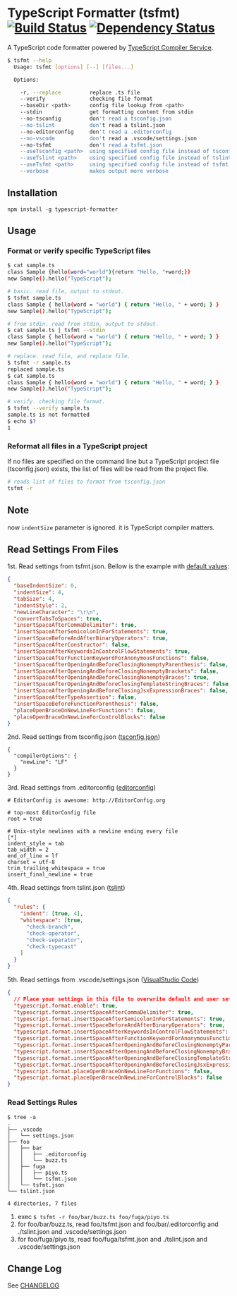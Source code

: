 # TypeScript Formatter (tsfmt) [![Build Status](https://travis-ci.org/vvakame/typescript-formatter.svg)](https://travis-ci.org/vvakame/typescript-formatter) [![Dependency Status](https://david-dm.org/vvakame/typescript-formatter.svg?theme=shields.io)](https://david-dm.org/vvakame/typescript-formatter)

A TypeScript code formatter powered by [TypeScript Compiler Service](https://github.com/Microsoft/TypeScript/wiki/Using-the-Compiler-API#pretty-printer-using-the-ls-formatter).

```bash
$ tsfmt --help
  Usage: tsfmt [options] [--] [files...]

  Options:

    -r, --replace         replace .ts file
    --verify              checking file format
    --baseDir <path>      config file lookup from <path>
    --stdin               get formatting content from stdin
    --no-tsconfig         don't read a tsconfig.json
    --no-tslint           don't read a tslint.json
    --no-editorconfig     don't read a .editorconfig
    --no-vscode           don't read a .vscode/settings.json
    --no-tsfmt            don't read a tsfmt.json
    --useTsconfig <path>  using specified config file instead of tsconfig.json
    --useTslint <path>    using specified config file instead of tslint.json
    --useTsfmt <path>     using specified config file instead of tsfmt.json
    --verbose             makes output more verbose
```

## Installation

```npm install -g typescript-formatter```

## Usage

### Format or verify specific TypeScript files

```bash
$ cat sample.ts
class Sample {hello(word="world"){return "Hello, "+word;}}
new Sample().hello("TypeScript");
```

```bash
# basic. read file, output to stdout.
$ tsfmt sample.ts
class Sample { hello(word = "world") { return "Hello, " + word; } }
new Sample().hello("TypeScript");
```

```bash
# from stdin. read from stdin, output to stdout.
$ cat sample.ts | tsfmt --stdin
class Sample { hello(word = "world") { return "Hello, " + word; } }
new Sample().hello("TypeScript");
```

```bash
# replace. read file, and replace file.
$ tsfmt -r sample.ts
replaced sample.ts
$ cat sample.ts
class Sample { hello(word = "world") { return "Hello, " + word; } }
new Sample().hello("TypeScript");
```

```bash
# verify. checking file format.
$ tsfmt --verify sample.ts
sample.ts is not formatted
$ echo $?
1
```

### Reformat all files in a TypeScript project

If no files are specified on the command line but
a TypeScript project file (tsconfig.json) exists,
the list of files will be read from the project file.

```bash
# reads list of files to format from tsconfig.json
tsfmt -r
```

## Note

now `indentSize` parameter is ignored. it is TypeScript compiler matters.

## Read Settings From Files

1st. Read settings from tsfmt.json. Bellow is the example with [default values](https://github.com/vvakame/typescript-formatter/blob/master/lib/utils.ts):

```json
{
  "baseIndentSize": 0,
  "indentSize": 4,
  "tabSize": 4,
  "indentStyle": 2,
  "newLineCharacter": "\r\n",
  "convertTabsToSpaces": true,
  "insertSpaceAfterCommaDelimiter": true,
  "insertSpaceAfterSemicolonInForStatements": true,
  "insertSpaceBeforeAndAfterBinaryOperators": true,
  "insertSpaceAfterConstructor": false,
  "insertSpaceAfterKeywordsInControlFlowStatements": true,
  "insertSpaceAfterFunctionKeywordForAnonymousFunctions": false,
  "insertSpaceAfterOpeningAndBeforeClosingNonemptyParenthesis": false,
  "insertSpaceAfterOpeningAndBeforeClosingNonemptyBrackets": false,
  "insertSpaceAfterOpeningAndBeforeClosingNonemptyBraces": true,
  "insertSpaceAfterOpeningAndBeforeClosingTemplateStringBraces": false,
  "insertSpaceAfterOpeningAndBeforeClosingJsxExpressionBraces": false,
  "insertSpaceAfterTypeAssertion": false,
  "insertSpaceBeforeFunctionParenthesis": false,
  "placeOpenBraceOnNewLineForFunctions": false,
  "placeOpenBraceOnNewLineForControlBlocks": false
}
```

2nd. Read settings from tsconfig.json ([tsconfig.json](https://www.typescriptlang.org/docs/handbook/tsconfig-json.html))

```text
{
  "compilerOptions": {
    "newLine": "LF"
  }
}
```

3rd. Read settings from .editorconfig ([editorconfig](http://editorconfig.org/))

```text
# EditorConfig is awesome: http://EditorConfig.org

# top-most EditorConfig file
root = true

# Unix-style newlines with a newline ending every file
[*]
indent_style = tab
tab_width = 2
end_of_line = lf
charset = utf-8
trim_trailing_whitespace = true
insert_final_newline = true
```

4th. Read settings from tslint.json ([tslint](https://www.npmjs.org/package/tslint))

```json
{
  "rules": {
    "indent": [true, 4],
    "whitespace": [true,
      "check-branch",
      "check-operator",
      "check-separator",
      "check-typecast"
    ]
  }
}
```

5th. Read settings from .vscode/settings.json ([VisualStudio Code](https://code.visualstudio.com/Docs/customization/userandworkspace))

```json
{
  // Place your settings in this file to overwrite default and user settings.
  "typescript.format.enable": true,
  "typescript.format.insertSpaceAfterCommaDelimiter": true,
  "typescript.format.insertSpaceAfterSemicolonInForStatements": true,
  "typescript.format.insertSpaceBeforeAndAfterBinaryOperators": true,
  "typescript.format.insertSpaceAfterKeywordsInControlFlowStatements": true,
  "typescript.format.insertSpaceAfterFunctionKeywordForAnonymousFunctions": false,
  "typescript.format.insertSpaceAfterOpeningAndBeforeClosingNonemptyParenthesis": false,
  "typescript.format.insertSpaceAfterOpeningAndBeforeClosingNonemptyBrackets": false,
  "typescript.format.insertSpaceAfterOpeningAndBeforeClosingTemplateStringBraces": false,
  "typescript.format.insertSpaceAfterOpeningAndBeforeClosingJsxExpressionBraces": false,
  "typescript.format.placeOpenBraceOnNewLineForFunctions": false,
  "typescript.format.placeOpenBraceOnNewLineForControlBlocks": false
}
```

### Read Settings Rules

```
$ tree -a
.
├── .vscode
│   └── settings.json
├── foo
│   ├── bar
│   │   ├── .editorconfig
│   │   └── buzz.ts
│   ├── fuga
│   │   ├── piyo.ts
│   │   └── tsfmt.json
│   └── tsfmt.json
└── tslint.json

4 directories, 7 files
```

1. exec `$ tsfmt -r foo/bar/buzz.ts foo/fuga/piyo.ts`
2. for foo/bar/buzz.ts, read foo/tsfmt.json and foo/bar/.editorconfig and ./tslint.json and .vscode/settings.json
3. for foo/fuga/piyo.ts, read foo/fuga/tsfmt.json and ./tslint.json and .vscode/settings.json

## Change Log

See [CHANGELOG](https://github.com/vvakame/typescript-formatter/blob/master/CHANGELOG.md)
